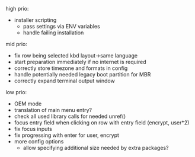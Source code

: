 high prio:

* installer scripting
    * pass settings via ENV variables
    * handle failing installation

mid prio:

* fix row being selected kbd layout->same language
* start preparation immediately if no internet is required
* correctly store timezone and formats in config
* handle potentially needed legacy boot partition for MBR
* correctly expand terminal output window

low prio:

* OEM mode
* translation of main menu entry?
* check all used library calls for needed unref()
* focus entry field when clicking on row with entry field (encrypt, user*2)
* fix focus inputs
* fix progressing with enter for user, encrypt
* more config options
    * allow specifying additional size needed by extra packages?
